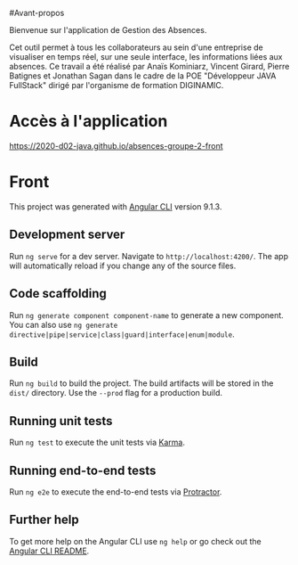 #Avant-propos

Bienvenue sur l'application de Gestion des Absences.

Cet outil permet à tous les collaborateurs au sein d'une entreprise de visualiser en temps réel, sur une seule interface, les informations liées aux absences.
Ce travail a été réalisé par Anaïs Kominiarz, Vincent Girard, Pierre Batignes et Jonathan Sagan dans le cadre de la POE "Développeur JAVA FullStack" dirigé par l'organisme de formation DIGINAMIC.

# Accès à l'application

https://2020-d02-java.github.io/absences-groupe-2-front

# Front

This project was generated with [Angular CLI](https://github.com/angular/angular-cli) version 9.1.3.

## Development server

Run `ng serve` for a dev server. Navigate to `http://localhost:4200/`. The app will automatically reload if you change any of the source files.

## Code scaffolding

Run `ng generate component component-name` to generate a new component. You can also use `ng generate directive|pipe|service|class|guard|interface|enum|module`.

## Build

Run `ng build` to build the project. The build artifacts will be stored in the `dist/` directory. Use the `--prod` flag for a production build.

## Running unit tests

Run `ng test` to execute the unit tests via [Karma](https://karma-runner.github.io).

## Running end-to-end tests

Run `ng e2e` to execute the end-to-end tests via [Protractor](http://www.protractortest.org/).

## Further help

To get more help on the Angular CLI use `ng help` or go check out the [Angular CLI README](https://github.com/angular/angular-cli/blob/master/README.md).
